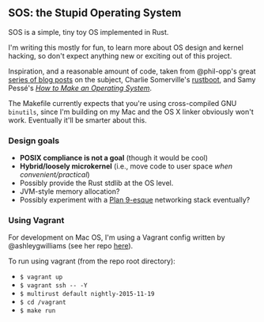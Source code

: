 SOS: the Stupid Operating System
--------------------------------

SOS is a simple, tiny toy OS implemented in Rust.

I'm writing this mostly for fun, to learn more about OS design and kernel hacking, so don't expect anything new or exciting out of this project.

Inspiration, and a reasonable amount of code, taken from @phil-opp's great [series of blog posts](http://os.phil-opp.com) on the subject, Charlie Somerville's [rustboot](https://github.com/charliesome/rustboot), and Samy Pessé's [_How to Make an Operating System_](https://www.gitbook.com/book/samypesse/how-to-create-an-operating-system/details).

The Makefile currently expects that you're using cross-compiled GNU `binutils`, since I'm building on my Mac and the OS X linker obviously won't work. Eventually it'll be smarter about this.

### Design goals

 + **POSIX compliance is not a goal** (though it would be cool)
 + **Hybrid/loosely microkernel** (i.e., move code to user space *when convenient/practical*)
 + Possibly provide the Rust stdlib at the OS level.
 + JVM-style memory allocation?
 + Possibly experiment with a [Plan 9-esque](https://en.wikipedia.org/wiki/9P_(protocol)) networking stack eventually?


### Using Vagrant

For development on Mac OS, I'm using a Vagrant config written by @ashleygwilliams (see her repo [here](https://github.com/ashleygwilliams/x86-kernel)).

To run using vagrant (from the repo root directory):

 + `$ vagrant up`
 + `$ vagrant ssh -- -Y`
 + `$ multirust default nightly-2015-11-19`
 + `$ cd /vagrant`
 + `$ make run`
